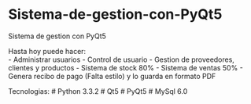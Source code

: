 Sistema-de-gestion-con-PyQt5
============================

Sistema de gestion con PyQt5

Hasta hoy puede hacer: <br>
	- Administrar usuarios
	- Control de usuario
	- Gestion de proveedores, clientes y productos
	- Sistema de stock 80%
	- Sistema de ventas 50%
	- Genera recibo de pago (Falta estilo) y lo guarda en formato PDF

Tecnologias:
	# Python 3.3.2
	# Qt5
	# PyQt5
	# MySql 6.0
